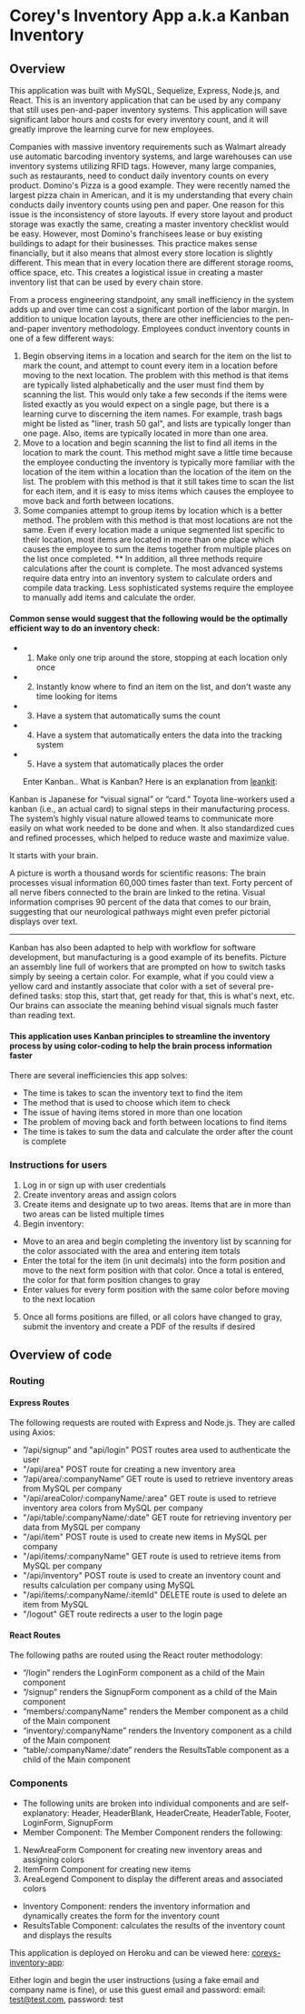 # Corey's Inventory App a.k.a Kanban Inventory

## Overview

This application was built with MySQL, Sequelize, Express, Node.js, and React.
This is an inventory application that can be used by any company that still uses pen-and-paper inventory systems.  This application will save significant labor hours and costs for every inventory count, and it will greatly improve the learning curve for new employees. 

Companies with massive inventory requirements such as Walmart already use automatic barcoding inventory systems, and large warehouses can use inventory systems utilizing RFID tags.  However, many large companies, such as restaurants, need to conduct daily inventory counts on every product.  Domino's Pizza is a good example.  They were recently named the largest pizza chain in American, and it is my understanding that every chain conducts daily inventory counts using pen and paper.  One reason for this issue is the inconsistency of store layouts.  If every store layout and product storage was exactly the same, creating a master inventory checklist would be easy.  However, most Domino's franchisees lease or buy existing buildings to adapt for their businesses.  This practice makes sense financially, but it also means that almost every store location is slightly different.   This mean that in every location there are different storage rooms, office space, etc.  This creates a logistical issue in creating a master inventory list that can be used by every chain store. 
 
From a process engineering standpoint, any small inefficiency in the system adds up and over time can cost a significant portion of the labor margin.  In addition to unique location layouts, there are other inefficiencies to the pen-and-paper inventory methodology.  Employees conduct inventory counts in one of a few different ways:
1) Begin observing items in a location and search for the item on the list to mark the count, and attempt to count every item in a location before moving to the next location.  The problem with this method is that items are typically listed alphabetically and the user must find them by scanning the list.  This would only take a few seconds if the items were listed exactly as you would expect on a single page, but there is a learning curve to discerning the item names.  For example, trash bags might be listed as "liner, trash 50 gal", and lists are typically longer than one page.  Also, items are typically located in more than one area.
2) Move to a location and begin scanning the list to find all items in the location to mark the count.  This method might save a little time because the employee conducting the inventory is typically more familiar with the location of the item within a location than the location of the item on the list.  The problem with this method is that it still takes time to scan the list for each item, and it is easy to miss items which causes the employee to move back and forth between locations.
3) Some companies attempt to group items by location which is a better method.  The problem with this method is that most locations are not the same.  Even if every location made a unique segmented list specific to their location, most items are located in more than one place which causes the employee to sum the items together from multiple places on the list once completed.
** In addition, all three methods require calculations after the count is complete.  The most advanced systems require data entry into an inventory system to calculate orders and compile data tracking.  Less sophisticated systems require the employee to manually add items and calculate the order.

#### Common sense would suggest that the following would be the optimally efficient way to do an inventory check:
 * 1. Make only one trip around the store, stopping at each location only once
 * 2. Instantly know where to find an item on the list, and don't waste any time looking for items
 * 3. Have a system that automatically sums the count
 * 4. Have a system that automatically enters the data into the tracking system
 * 5. Have a system that automatically places the order

   Enter Kanban.. What is Kanban? Here is an explanation from [leankit](https://leankit.com/learn/kanban/what-is-kanban/):

Kanban is Japanese for “visual signal” or “card.” Toyota line-workers used a kanban (i.e., an actual card) to signal steps in their manufacturing process. The system’s highly visual nature allowed teams to communicate more easily on what work needed to be done and when. It also standardized cues and refined processes, which helped to reduce waste and maximize value.

It starts with your brain.

A picture is worth a thousand words for scientific reasons: The brain processes visual information 60,000 times faster than text. Forty percent of all nerve fibers connected to the brain are linked to the retina. Visual information comprises 90 percent of the data that comes to our brain, suggesting that our neurological pathways might even prefer pictorial displays over text.

-----
Kanban has also been adapted to help with workflow for software development, but manufacturing is a good example of its benefits.  Picture an assembly line full of workers that are prompted on how to switch tasks simply by seeing a certain color.  For example, what if you could view a yellow card and instantly associate that color with a set of several pre-defined tasks:  stop this, start that, get ready for that, this is what's next, etc.  Our brains can associate the meaning behind visual signals much faster than reading text.


#### This application uses Kanban principles to streamline the inventory process by using color-coding to help the brain process information faster
 
There are several inefficiencies this app solves:

* The time is takes to scan the inventory text to find the item
* The method that is used to choose which item to check
* The issue of having items stored in more than one location
* The problem of moving back and forth between locations to find items
* The time is takes to sum the data and calculate the order after the count is complete

### Instructions for users
1) Log in or sign up with user credentials 
2) Create inventory areas and assign colors
3) Create items and designate up to two areas.  Items that are in more than two areas can be listed multiple times
4) Begin inventory:
* Move to an area and begin completing the inventory list by scanning for the color associated with the area and entering item totals  
* Enter the total for the item (in unit decimals) into the form position and move to the next form position with that color.  Once a total is entered, the color for that form position changes to gray 
* Enter values for every form position with the same color before moving to the next location
 5) Once all forms positions are filled, or all colors have changed to gray, submit the inventory and create a PDF of the results if desired


## Overview of code

### Routing

#### Express Routes
The following requests are routed with Express and Node.js.  They are called using Axios:  
* ”/api/signup” and "api/login" POST routes area used to authenticate the user
* "/api/area" POST route for creating a new inventory area
* ”/api/area/:companyName” GET route is used to retrieve inventory areas from MySQL per company
* "/api/areaColor/:companyName/:area" GET route is used to retrieve inventory area colors from MySQL per company
* "/api/table/:companyName/:date" GET route for retrieving inventory per data from MySQL per company
* "/api/item" POST route is used to create new items in MySQL per company
* "/api/items/:companyName" GET route is used to retrieve items from MySQL per company
* "/api/inventory" POST route is used to create an inventory count and results calculation per company using MySQL
* "/api/items/:companyName/:itemId" DELETE route is used to delete an item from MySQL
* "/logout" GET route redirects a user to the login page



#### React Routes
The following paths are routed using the React router methodology:
* “/login” renders the LoginForm component as a child of the Main component
* “/signup” renders the SignupForm component as a child of the Main component
* “members/:companyName” renders the Member component as a child of the Main component
* “inventory/:companyName” renders the Inventory component as a child of the Main component
* “table/:companyName/:date” renders the ResultsTable component as a child of the Main component

### Components 
* The following units are broken into individual components and are self-explanatory: Header, HeaderBlank, HeaderCreate, HeaderTable, Footer, LoginForm, SignupForm 
* Member Component:  The Member Component renders the following:
1) NewAreaForm Component for creating new inventory areas and assigning colors
2) ItemForm Component for creating new items
3) AreaLegend Component to display the different areas and associated colors
* Inventory Component: renders the inventory information and dynamically creates the form for the inventory count
* ResultsTable Component: calculates the results of the inventory count and displays the results

This application is deployed on Heroku and can be viewed here: [coreys-inventory-app](https://corey-inventory-app.herokuapp.com/):

Either login and begin the user instructions (using a fake email and company name is fine), or use this guest email and password:
email: test@test.com,
password: test
